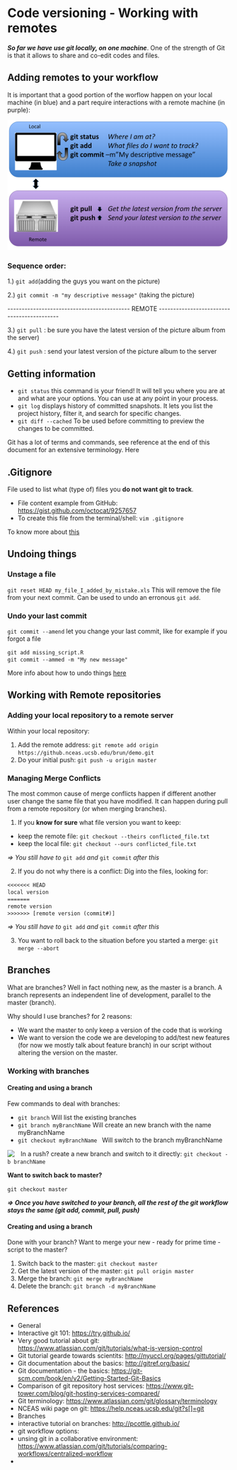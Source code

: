 # Code versioning - Working with remotes

***So far we have use git locally, on one machine***. One of the strength of Git is that it allows to share and co-edit codes and files.

## Adding remotes to your workflow

It is important that a good portion of the worflow happen on your local machine (in blue) and a part require interactions with a remote machine (in purple):

![](images/git_workflow_detailed.png)

### Sequence order: 

1.) ```git add```(adding the guys you want on the picture)

2.) ```git commit -m "my descriptive message"``` (taking the picture)

-------------------------------------------  REMOTE  -------------------------------------------

3.) ```git pull``` : be sure you have the latest version of the picture album from the server)

4.) ```git push``` : send your latest version of the picture album to the server


## Getting information

* ```git status``` this command is your friend! It will tell you where you are at and what are your options. You can use at any point in your process.
* ```git log``` displays history of committed snapshots. It lets you list the project history, filter it, and search for specific changes.
* ```git diff --cached```
To be used before committing to preview the changes to be committed. 

Git has a lot of terms and commands, see reference at the end of this document for an extensive terminology. Here

## .Gitignore
File used to list what (type of) files you **do not want git to track**.

* File content example from GitHub:
https://gist.github.com/octocat/9257657 
* To create this file from the terminal/shell:
```vim .gitignore```

To know more about [this](https://git-scm.com/docs/gitignore)

## Undoing things

### Unstage a file

```git reset HEAD my_file_I_added_by_mistake.xls``` This will remove the file from your next commit. Can be used to undo an erronous ```git add```.

### Undo your last commit

```git commit --amend``` let you change your last commit, like for example if you forgot a file

```
git add missing_script.R
git commit --ammed -m "My new message"
```

More info about how to undo things [here](https://git-scm.com/book/en/v2/Git-Basics-Undoing-Things)


## Working with Remote repositories
### Adding your local repository to a remote server

Within your local repository:

1. Add the remote address: ```git remote add origin https://github.nceas.ucsb.edu/brun/demo.git```
2. Do your initial push: ```git push -u origin master```

### Managing Merge Conflicts

The most common cause of merge conflicts happen if different another user change the same file that you have modified. It can happen during pull from a remote repository (or when merging branches).

1. If you **know for sure** what file version you want to keep:

 * keep the remote file: ```git checkout --theirs conflicted_file.txt```
 * keep the local file: ```git checkout --ours conflicted_file.txt```

*=> You still have to* ```git add``` *and* ```git commit``` *after this*

2. If you do not why there is a conflict:
  Dig into the files, looking for:

```
<<<<<<< HEAD
local version
=======
remote version
>>>>>>> [remote version (commit#)]
```

*=> You still have to* ```git add``` *and* ```git commit``` *after this*

3. You want to roll back to the situation before you started a merge: ```git merge --abort```

## Branches
What are branches?  Well in fact nothing new, as the master is a branch. A branch represents an independent line of development, parallel to the master (branch). 

Why should I use branches?  for 2 reasons:

* We want the master to only keep a version of the code that is working
* We want to version the code we are developing to add/test new features (for now we mostly talk about feature branch) in our script without altering the version on the master.

### Working with branches

#### Creating and using a branch

Few commands to deal with branches:

* ```git branch```	Will list the existing branches
* ```git branch myBranchName``` 	Will create an new branch with the
							name myBranchName
* ```git checkout myBranchName ``` Will switch to the branch myBranchName

<img style="float: left;width: 30px;" src="images/tip.png"/> In a rush? create a new branch and switch to it directly:
```git checkout -b branchName```


**Want to switch back to master?**

```git checkout master```

***=> Once you have switched to your branch, all the rest of the git workflow stays the same (git add, commit, pull, push)***

#### Creating and using a branch

Done with your branch? Want to merge your new - ready for prime time - script to the master?

1. Switch back to the master: 	```git checkout master```
2. Get the latest version of the master: ```git pull origin master```
3. Merge the branch: 			```git merge myBranchName ```
4. Delete the branch:			```git branch -d myBranchName```


## References
- General
 - Interactive git 101: https://try.github.io/ 
 - Very good tutorial about git: https://www.atlassian.com/git/tutorials/what-is-version-control
 - Git tutorial gearde towards scientits: http://nyuccl.org/pages/gittutorial/
 - Git documentation about the basics: http://gitref.org/basic/
 - Git documentation - the basics: https://git-scm.com/book/en/v2/Getting-Started-Git-Basics
 - Comparison of git repository host services: https://www.git-tower.com/blog/git-hosting-services-compared/
 - Git terminology: https://www.atlassian.com/git/glossary/terminology
 - NCEAS wiki page on git: https://help.nceas.ucsb.edu/git?s[]=git
- Branches
 - 	interactive tutorial on branches: http://pcottle.github.io/
- git workflow options:
 -  unsing git in a collaborative environment: https://www.atlassian.com/git/tutorials/comparing-workflows/centralized-workflow 
 -  
